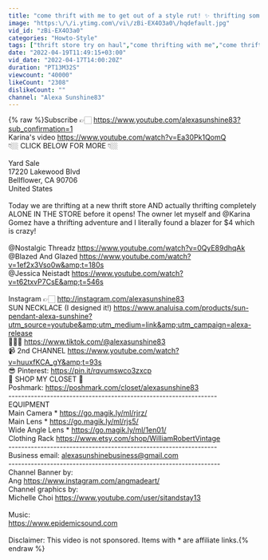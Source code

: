 ```yaml
---
title: "come thrift with me to get out of a style rut! ✨ thrifting some spring gems & try on thrift haul ✨"
image: "https:\/\/i.ytimg.com\/vi\/zBi-EX4O3a0\/hqdefault.jpg"
vid_id: "zBi-EX4O3a0"
categories: "Howto-Style"
tags: ["thrift store try on haul","come thrifting with me","come thrift with me for spring"]
date: "2022-04-19T11:49:15+03:00"
vid_date: "2022-04-17T14:00:20Z"
duration: "PT13M32S"
viewcount: "40000"
likeCount: "2308"
dislikeCount: ""
channel: "Alexa Sunshine83"
---
```

{% raw %}Subscribe 👉🏻 <a rel="nofollow" target="blank" href="https://www.youtube.com/alexasunshine83?sub_confirmation=1">https://www.youtube.com/alexasunshine83?sub_confirmation=1</a> <br />Karina's video <a rel="nofollow" target="blank" href="https://www.youtube.com/watch?v=Ea30Pk1QomQ">https://www.youtube.com/watch?v=Ea30Pk1QomQ</a> <br />👇🏼 CLICK BELOW FOR MORE 👇🏼<br /><br />Yard Sale<br />17220 Lakewood Blvd<br />Bellflower, CA  90706<br />United States <br /><br />Today we are thrifting at a new thrift store AND actually thrifting completely ALONE IN THE STORE before it opens! The owner let myself and @Karina Gomez have a thrifting adventure and I literally found a blazer for $4 which is crazy! <br /><br />@Nostalgic Threadz <a rel="nofollow" target="blank" href="https://www.youtube.com/watch?v=0QyE89dhqAk">https://www.youtube.com/watch?v=0QyE89dhqAk</a><br />@Blazed And Glazed <a rel="nofollow" target="blank" href="https://www.youtube.com/watch?v=1ef2x3Vso0w&amp;t=180s">https://www.youtube.com/watch?v=1ef2x3Vso0w&amp;t=180s</a><br />@Jessica Neistadt <a rel="nofollow" target="blank" href="https://www.youtube.com/watch?v=t62txvP7CsE&amp;t=546s">https://www.youtube.com/watch?v=t62txvP7CsE&amp;t=546s</a><br /><br />Instagram 👉🏻 <a rel="nofollow" target="blank" href="http://instagram.com/alexasunshine83">http://instagram.com/alexasunshine83</a><br />SUN NECKLACE (I designed it!) <a rel="nofollow" target="blank" href="https://www.analuisa.com/products/sun-pendant-alexa-sunshine?utm_source=youtube&amp;utm_medium=link&amp;utm_campaign=alexa-release">https://www.analuisa.com/products/sun-pendant-alexa-sunshine?utm_source=youtube&amp;utm_medium=link&amp;utm_campaign=alexa-release</a> <br />💁🏼‍♀️ <a rel="nofollow" target="blank" href="https://www.tiktok.com/@alexasunshine83">https://www.tiktok.com/@alexasunshine83</a> <br />📹 2nd CHANNEL <a rel="nofollow" target="blank" href="https://www.youtube.com/watch?v=huuxfKCA_gY&amp;t=93s">https://www.youtube.com/watch?v=huuxfKCA_gY&amp;t=93s</a><br />😎 Pinterest: <a rel="nofollow" target="blank" href="https://pin.it/rqvumswco3zxcp">https://pin.it/rqvumswco3zxcp</a><br />👗 SHOP MY CLOSET 👚<br />Poshmark: <a rel="nofollow" target="blank" href="https://poshmark.com/closet/alexasunshine83">https://poshmark.com/closet/alexasunshine83</a><br />----------------------------------------­-------------------------<br />EQUIPMENT<br />Main Camera * <a rel="nofollow" target="blank" href="https://go.magik.ly/ml/rjrz/">https://go.magik.ly/ml/rjrz/</a><br />Main Lens * <a rel="nofollow" target="blank" href="https://go.magik.ly/ml/rjs5/">https://go.magik.ly/ml/rjs5/</a><br />Wide Angle Lens * <a rel="nofollow" target="blank" href="https://go.magik.ly/ml/1en01/">https://go.magik.ly/ml/1en01/</a> <br />Clothing Rack <a rel="nofollow" target="blank" href="https://www.etsy.com/shop/WilliamRobertVintage">https://www.etsy.com/shop/WilliamRobertVintage</a><br />----------------------------------------­-------------------------<br />Business email: alexasunshinebusiness@gmail.com <br />----------------------------------------­--------------------------<br />Channel Banner by:<br />Ang <a rel="nofollow" target="blank" href="https://www.instagram.com/angmadeart/">https://www.instagram.com/angmadeart/</a><br />Channel graphics by:<br />Michelle Choi <a rel="nofollow" target="blank" href="https://www.youtube.com/user/sitandstay13">https://www.youtube.com/user/sitandstay13</a><br /><br />Music: <br /><a rel="nofollow" target="blank" href="https://www.epidemicsound.com">https://www.epidemicsound.com</a><br /><br />Disclaimer: This video is not sponsored. Items with * are affiliate links.{% endraw %}
